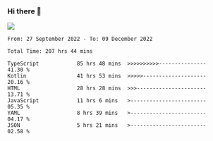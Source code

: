 ### Hi there 👋

<!--<a href="https://github.com/search?o=desc&q=author%3Abushiyi&s=committer-date&type=Commits">-->
<!--    <img align="center" height = "178" src="https://github-readme-stats.vercel.app/api?username=bushiyi&count_private=true&show_icons=true&theme=noctis_minimus&hide=contribs&include_all_commits=true" />-->
<!--</a>-->
<!--<a href="https://github.com/bushiyi?tab=repositories">-->
<!--    <img align="center" height = "178" src="https://github-readme-stats.vercel.app/api/top-langs/?username=bushiyi&count_private=true&theme=noctis_minimus" />-->
<!--</a>-->
 
<!-- [![Ashutosh's github activity graph](https://activity-graph.herokuapp.com/graph?username=bushiyi&theme=react&bg_color=1B2932&point=698B69&line=698B69)](https://github.com/ashutosh00710/github-readme-activity-graph)
 -->


![](https://raw.githubusercontent.com/bushiyi/bushiyi/master/assets/github-contribution-grid-snake.svg)

<!--START_SECTION:waka-->

```text
From: 27 September 2022 - To: 09 December 2022

Total Time: 207 hrs 44 mins

TypeScript            85 hrs 48 mins  >>>>>>>>>>---------------   41.30 %
Kotlin                41 hrs 53 mins  >>>>>--------------------   20.16 %
HTML                  28 hrs 28 mins  >>>----------------------   13.71 %
JavaScript            11 hrs 6 mins   >------------------------   05.35 %
YAML                  8 hrs 39 mins   >------------------------   04.17 %
JSON                  5 hrs 21 mins   >------------------------   02.58 %
```

<!--END_SECTION:waka-->

